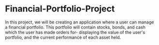 # Financial-Portfolio-Project
In this project, we will be creating an application where a user can manage a financial portfolio. This portfolio will contain stocks, bonds, and cash which the user has made orders for- displaying the value of the user's portfolio, and the current performance of each asset held.
